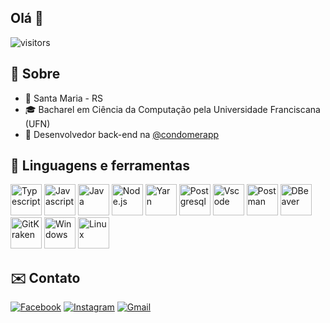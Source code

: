 ## Olá 👋
![visitors](https://visitor-badge.laobi.icu/badge?page_id=rafaellcancian.rafaellcancian)

## 🌴 Sobre
- 📌 Santa Maria - RS
- 🎓 Bacharel em Ciência da Computação pela Universidade Franciscana (UFN)
- 💼 Desenvolvedor back-end na <a href="https://www.instagram.com/condomerapp/">@condomerapp</a>

## 🧰 Linguagens e ferramentas
<p align="left">
  <img src="https://cdn.jsdelivr.net/gh/devicons/devicon/icons/typescript/typescript-original.svg" title="Typescript" height="50" >
  <img src="https://cdn.jsdelivr.net/gh/devicons/devicon/icons/javascript/javascript-original.svg" title="Javascript" height="50" >
  <img src="https://cdn.jsdelivr.net/gh/devicons/devicon/icons/java/java-original.svg" title="Java" height="50" >
  <img src="https://cdn.jsdelivr.net/gh/devicons/devicon/icons/nodejs/nodejs-original.svg" title="Node.js" height="50" >
  <img src="https://cdn.jsdelivr.net/gh/devicons/devicon/icons/yarn/yarn-original.svg" title="Yarn" height="50" >
  <img src="https://cdn.jsdelivr.net/gh/devicons/devicon/icons/postgresql/postgresql-original.svg" title="Postgresql" height="50" >
  <img src="https://cdn.jsdelivr.net/gh/devicons/devicon/icons/vscode/vscode-original.svg" title="Vscode" height="50" >
  <img src="https://uxwing.com/wp-content/themes/uxwing/download/brands-and-social-media/postman-icon.png" title="Postman" height="50" >
  <img src="https://upload.wikimedia.org/wikipedia/commons/thumb/b/b5/DBeaver_logo.svg/1200px-DBeaver_logo.svg.png" title="DBeaver" height="50" >
  <img src="https://cdn.worldvectorlogo.com/logos/gitkraken.svg" title="GitKraken" height="50" >
  <img src="https://cdn.jsdelivr.net/gh/devicons/devicon/icons/windows8/windows8-original.svg" title="Windows" height="50" >
  <img src="https://cdn.jsdelivr.net/gh/devicons/devicon/icons/linux/linux-original.svg" title="Linux" height="50" >
</p>

## ✉️ Contato
<p align="left">
   <a href="https://www.facebook.com/rafaellcancian/"><img src="https://img.shields.io/badge/Facebook-1877F2?style=for-the-badge&logo=facebook&logoColor=white" title="Facebook" ></a>
   <a href="https://www.instagram.com/rafaellcancian/"><img src="https://img.shields.io/badge/Instagram-E4405F?style=for-the-badge&logo=instagram&logoColor=white" title="Instagram" ></a>
   <a href="mailto:rafaellonderocancian@gmail.com"><img src="https://img.shields.io/badge/Gmail-D14836?style=for-the-badge&logo=gmail&logoColor=white" title="Gmail" ></a>
</p>
